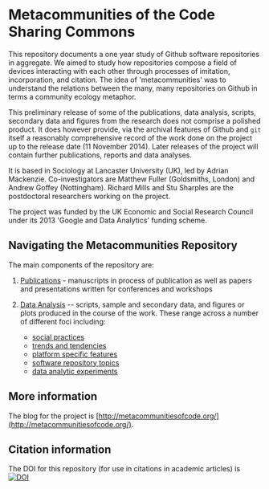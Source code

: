Metacommunities of the Code Sharing Commons
===============


This repository documents a one year study of Github software repositories in aggregate. We aimed to study how repositories compose a field of devices interacting with each other through processes of imitation, incorporation, and citation. The idea of 'metacommunities' was to understand the relations between the many, many repositories on Github in terms a community ecology metaphor. 

This preliminary release of some of the publications, data analysis, scripts, secondary data and figures from the research does not comprise a polished product. It does however provide, via the archival features of Github and `git` itself a reasonably comprehensive record of the work done on the project up to the release date (11 November 2014). Later releases of the project will contain further publications, reports and data analyses. 


It is based in Sociology at Lancaster University (UK), led by Adrian Mackenzie. Co-investigators are Matthew Fuller (Goldsmiths, London) and Andrew Goffey (Nottingham). Richard Mills  and Stu Sharples are the postdoctoral researchers working on the project. 

The project was funded by the UK Economic and Social Research Council under its 2013 'Google and Data Analytics' funding scheme. 

## Navigating the Metacommunities Repository

The main components of the repository are:

1. [Publications](https://github.com/metacommunities/metacommunities/tree/master/publications) - manuscripts in process of publication as well as papers and presentations written for conferences and workshops

2. [Data Analysis](https://github.com/metacommunities/metacommunities/tree/master/data_analysis) -- scripts, sample and secondary data, and figures or plots produced in the course of the work. These range across a number of different foci including:

    - [social practices](https://github.com/metacommunities/metacommunities/tree/master/data_analysis/github_social_practices/)
    - [trends and tendencies](https://github.com/metacommunities/metacommunities/tree/master/data_analysis/github_time)
    - [platform specific features](https://github.com/metacommunities/metacommunities/tree/master/data_analysis/github_platform/)
    - [software repository topics](https://github.com/metacommunities/metacommunities/tree/master/data_analysis/github_repository_topics/)
    - [data analytic experiments](https://github.com/metacommunities/metacommunities/tree/master/data_analysis/github_data_infrastructures/)

## More information

The blog for the project is [http://metacommunitiesofcode.org/](http://metacommunitiesofcode.org/).

## Citation information

The DOI for this repository (for use in citations in academic articles) is [![DOI](https://zenodo.org/badge/7115/metacommunities/metacommunities.png)](http://dx.doi.org/10.5281/zenodo.12651)
